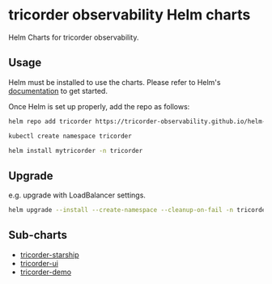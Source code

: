 # tricorder observability Helm charts

Helm Charts for tricorder observability.

## Usage

Helm must be installed to use the charts. Please refer to Helm's [documentation](https://helm.sh/docs/) to get started.

Once Helm is set up properly, add the repo as follows:

```bash
helm repo add tricorder https://tricorder-observability.github.io/helm-charts

kubectl create namespace tricorder

helm install mytricorder -n tricorder
```

## Upgrade

e.g. upgrade with LoadBalancer settings.

```bash
helm upgrade --install --create-namespace --cleanup-on-fail -n tricorder my-tricorder tricorder --set starship.service.type=LoadBalancer
```

## Sub-charts
- [tricorder-starship](./charts/tricorder/charts/starship/README.md)
- [tricorder-ui](./charts/tricorder/charts/ui/README.md)
- [tricorder-demo](./charts/tricorder-demo/README.md)
